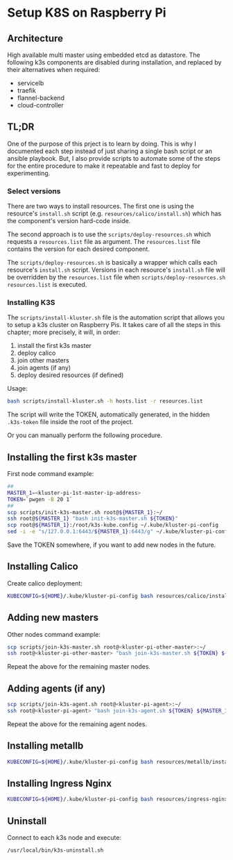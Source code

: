 # Setup K8S on Raspberry Pi

## Architecture

High available multi master using embedded etcd as datastore.
The following k3s components are disabled during installation,
and replaced by their alternatives when required:

* servicelb
* traefik
* flannel-backend
* cloud-controller

## TL;DR

One of the purpose of this prject is to learn by doing. This is why I documented each step
instead of just sharing a single bash script or an ansible playbook.
But, I also provide scripts to automate some of the steps for the entire procedure to make
it repeatable and fast to deploy for experimenting.

### Select versions

There are two ways to install resources.
The first one is using the resource's `install.sh` script (e.g. `resources/calico/install.sh`)
which has the component's version hard-code inside.

The second approach is to use the `scripts/deploy-resources.sh` which requests a `resources.list`
file as argument. The `resources.list` file contains the version for each desired component.

The `scripts/deploy-resources.sh` is basically a wrapper which calls each resource's `install.sh`
script. Versions in each resource's `install.sh` file will be overridden by the `resources.list`
file when `scripts/deploy-resources.sh resources.list` is executed.

### Installing K3S

The `scripts/install-kluster.sh` file is the automation script that allows you to setup a k3s cluster
on Raspberry Pis. It takes care of all the steps in this chapter; more precisely, it will, in order:

1. install the first k3s master
2. deploy calico
3. join other masters
4. join agents (if any)
5. deploy desired resources (if defined)

Usage:

``` bash
bash scripts/install-kluster.sh -h hosts.list -r resources.list
```

The script will write the TOKEN, automatically generated, in the hidden `.k3s-token` file inside the
root of the project.

Or you can manually perform the following procedure.

## Installing the first k3s master

First node command example:

``` bash
##
MASTER_1=<kluster-pi-1st-master-ip-address>
TOKEN=`pwgen -B 20 1`
##
scp scripts/init-k3s-master.sh root@${MASTER_1}:~/
ssh root@${MASTER_1} "bash init-k3s-master.sh ${TOKEN}"
scp root@${MASTER_1}:/root/k3s-kube.config ~/.kube/kluster-pi-config
sed -i -e "s/127.0.0.1:6443/${MASTER_1}:6443/g" ~/.kube/kluster-pi-config
```

Save the TOKEN somewhere, if you want to add new nodes in the future.

## Installing Calico

Create calico deployment:

``` bash
KUBECONFIG=${HOME}/.kube/kluster-pi-config bash resources/calico/install.sh
```

## Adding new masters

Other nodes command example:

``` bash
scp scripts/join-k3s-master.sh root@<kluster-pi-other-master>:~/
ssh root@<kluster-pi-other-master> "bash join-k3s-master.sh ${TOKEN} ${MASTER_1}"
```

Repeat the above for the remaining master nodes.

## Adding agents (if any)

``` bash
scp scripts/join-k3s-agent.sh root@<kluster-pi-agent>:~/
ssh root@<kluster-pi-agent> "bash join-k3s-agent.sh ${TOKEN} ${MASTER_1}"
```

Repeat the above for the remaining agent nodes.

## Installing metallb

``` bash
KUBECONFIG=${HOME}/.kube/kluster-pi-config bash resources/metallb/install.sh
```

## Installing Ingress Nginx

``` bash
KUBECONFIG=${HOME}/.kube/kluster-pi-config bash resources/ingress-nginx/install.sh
```

## Uninstall

Connect to each k3s node and execute:

``` bash 
/usr/local/bin/k3s-uninstall.sh
```
